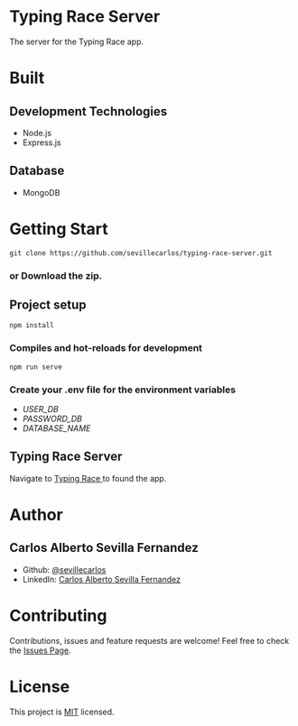 # Typing Race Server
The server for the Typing Race app.
# Built
## Development Technologies
- Node.js
- Express.js
## Database
- MongoDB

# Getting Start
```
git clone https://github.com/sevillecarlos/typing-race-server.git
```
### or Download the zip.
## Project setup
```
npm install
```
### Compiles and hot-reloads for development
```
npm run serve
```
### Create your .env file for the environment variables
* *USER_DB*
* *PASSWORD_DB*
* *DATABASE_NAME*

## Typing Race Server
Navigate to [Typing Race ](https://github.com/sevillecarlos/typing-race) to found the app.

# Author
## Carlos Alberto Sevilla Fernandez
* Github: [@sevillecarlos](https://github.com/sevillecarlos)
* LinkedIn: [Carlos Alberto Sevilla Fernandez](https://github.com/sevillecarlos)

# Contributing
Contributions, issues and feature requests are welcome!
Feel free to check the [Issues Page](https://github.com/sevillecarlos/typing-race-server/issues).

# License
This project is [MIT](https://opensource.org/licenses/MIT) licensed.



